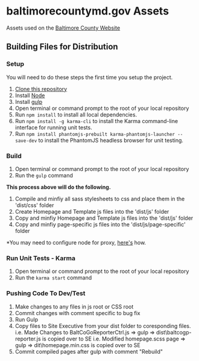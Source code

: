 # baltimorecountymd.gov Assets
Assets used on the [Baltimore County Website](https://www.baltimorecountymd.gov/index.html)

## Building Files for Distribution

### Setup
You will need to do these steps the first time you setup the project.

1. [Clone this repository](https://help.github.com/articles/working-with-repositories/)
2. Install [Node](https://nodejs.org/download/)
3. Install [gulp](https://github.com/gulpjs/gulp/blob/master/docs/getting-started.md)
4. Open terminal or command prompt to the root of your local repository
5. Run ``npm install`` to install all local dependencies.
6. Run ``npm install -g karma-cli`` to install the Karma command-line interface for running unit tests.
7. Run ``npm install phantomjs-prebuilt karma-phantomjs-launcher --save-dev`` to install the PhantomJS headless browser for unit testing.

### Build
1. Open terminal or command prompt to the root of your local repository
2. Run the ``gulp`` command

**This process above will do the following.**

1. Compile and minfiy all sass stylesheets to css and place them in the 'dist/css' folder
2. Create Homepage and Template js files into the 'dist/js' folder
3. Copy and minfiy Homepage and Template js files into the 'dist/js' folder
4. Copy and minfiy page-specific js files into the 'dist/js/page-specific' folder

*You may need to configure node for proxy, [here's](http://jjasonclark.com/how-to-setup-node-behind-web-proxy/) how.

### Run Unit Tests - Karma

1. Open terminal or command prompt to the root of your local repository
2. Run the ``karma start`` command

### Pushing Code To Dev/Test
1. Make changes to any files in js root or CSS root
2. Commit changes with comment specific to bug fix
3. Run Gulp
4. Copy files to Site Executive from your dist folder to coresponding files. 
    i.e. Made Changes to BaltCoGoReporterCtrl.js => gulp => dist\baltcogp-reporter.js is copied over to SE
    i.e. Modified homepage.scss page => gulp => dit\homepage.min.css is copied over to SE 
5. Commit compiled pages after gulp with comment "Rebuild" 
